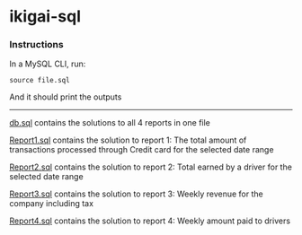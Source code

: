 # ikigai-sql

### Instructions 
In a MySQL CLI, run:
```
source file.sql
```
And it should print the outputs

<hr/>

[db.sql](https://github.com/Yug34/ikigai-sql/blob/master/db.sql) contains the solutions to all 4 reports in one file

[Report1.sql](https://github.com/Yug34/ikigai-sql/blob/master/Report1.sql) contains the solution to report 1: The total amount of transactions processed through Credit card for the selected date range

[Report2.sql](https://github.com/Yug34/ikigai-sql/blob/master/Report2.sql) contains the solution to report 2: Total earned by a driver for the selected date range

[Report3.sql](https://github.com/Yug34/ikigai-sql/blob/master/Report3.sql) contains the solution to report 3: Weekly revenue for the company including tax

[Report4.sql](https://github.com/Yug34/ikigai-sql/blob/master/Report4.sql) contains the solution to report 4: Weekly amount paid to drivers
